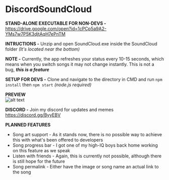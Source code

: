 # DiscordSoundCloud

**STAND-ALONE EXECUTABLE FOR NON-DEVS -** 
https://drive.google.com/open?id=1cPCp5a9A2-YMs7w7P5K3djtAqH7ePnTM

**INTRUCTIONS -** Unzip and open SoundCloud.exe inside the SoundCloud folder _(It's located near the bottom)_

**NOTE -** Currently, the app refreshes your status every 10-15 seconds, which means when you switch songs it may not change instantly. This is not a bug, **_this is a feature_**

**SETUP FOR DEVS -** Clone and navigate to the directory in CMD and run 
```npm install```
then
```npm start``` _(node.js required)_
 
**PREVIEW**                                            
![alt text](https://i.imgur.com/ISYXzh0.png)

**DISCORD -** Join my discord for updates and memes https://discord.gg/ByyEBV

**PLANNED FEATURES**
- Song art support - As it stands now, there is no possible way to achieve this with what's been offered to developers
- Song progress bar - I got one of my high-IQ boys back home working on this feature as we speak
- Listen with friends - Again, this is currently not possible, although there is still hope for the future
- Song permalink - Either have the image or song name an actual link to the song
